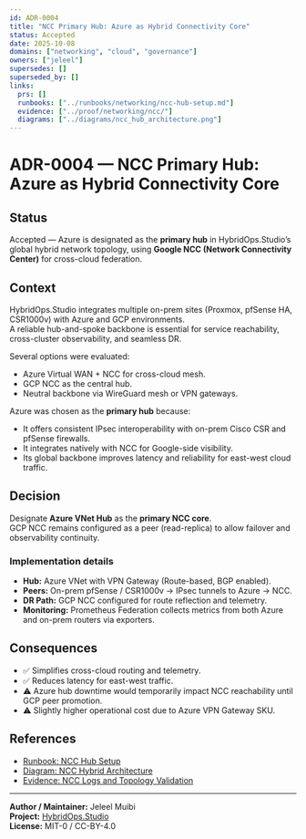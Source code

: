 ```yaml
---
id: ADR-0004
title: "NCC Primary Hub: Azure as Hybrid Connectivity Core"
status: Accepted
date: 2025-10-08
domains: ["networking", "cloud", "governance"]
owners: ["jeleel"]
supersedes: []
superseded_by: []
links:
  prs: []
  runbooks: ["../runbooks/networking/ncc-hub-setup.md"]
  evidence: ["../proof/networking/ncc/"]
  diagrams: ["../diagrams/ncc_hub_architecture.png"]
---
```


# ADR-0004 — NCC Primary Hub: Azure as Hybrid Connectivity Core

## Status
Accepted — Azure is designated as the **primary hub** in HybridOps.Studio’s global hybrid network topology, using **Google NCC (Network Connectivity Center)** for cross-cloud federation.

## Context
HybridOps.Studio integrates multiple on-prem sites (Proxmox, pfSense HA, CSR1000v) with Azure and GCP environments.  
A reliable hub-and-spoke backbone is essential for service reachability, cross-cluster observability, and seamless DR.  

Several options were evaluated:
- Azure Virtual WAN + NCC for cross-cloud mesh.
- GCP NCC as the central hub.
- Neutral backbone via WireGuard mesh or VPN gateways.

Azure was chosen as the **primary hub** because:
- It offers consistent IPsec interoperability with on-prem Cisco CSR and pfSense firewalls.
- It integrates natively with NCC for Google-side visibility.
- Its global backbone improves latency and reliability for east-west cloud traffic.

## Decision
Designate **Azure VNet Hub** as the **primary NCC core**.  
GCP NCC remains configured as a peer (read-replica) to allow failover and observability continuity.

### Implementation details
- **Hub:** Azure VNet with VPN Gateway (Route-based, BGP enabled).  
- **Peers:** On-prem pfSense / CSR1000v → IPsec tunnels to Azure → NCC.  
- **DR Path:** GCP NCC configured for route reflection and telemetry.  
- **Monitoring:** Prometheus Federation collects metrics from both Azure and on-prem routers via exporters.

## Consequences
- ✅ Simplifies cross-cloud routing and telemetry.  
- ✅ Reduces latency for east-west traffic.  
- ⚠️ Azure hub downtime would temporarily impact NCC reachability until GCP peer promotion.  
- ⚠️ Slightly higher operational cost due to Azure VPN Gateway SKU.

## References
- [Runbook: NCC Hub Setup](../runbooks/networking/ncc-hub-setup.md)  
- [Diagram: NCC Hybrid Architecture](../diagrams/ncc_hub_architecture.png)  
- [Evidence: NCC Logs and Topology Validation](../proof/networking/ncc/)  

---

**Author / Maintainer:** Jeleel Muibi  
**Project:** [HybridOps.Studio](https://github.com/jeleel-muibi/hybridops.studio)  
**License:** MIT-0 / CC-BY-4.0
